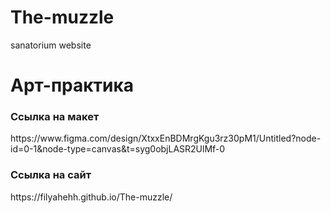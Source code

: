 # The-muzzle
sanatorium website

<h1>Арт-практика</h1>
<h3>Ссылка на макет</h3>
https://www.figma.com/design/XtxxEnBDMrgKgu3rz30pM1/Untitled?node-id=0-1&node-type=canvas&t=syg0objLASR2UlMf-0
<h3>Ссылка на сайт</h3>
https://filyahehh.github.io/The-muzzle/
